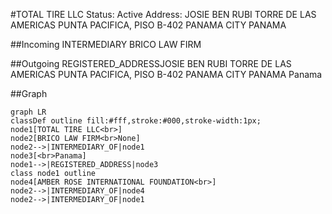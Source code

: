 #TOTAL TIRE LLC
Status: Active
Address: JOSIE BEN RUBI TORRE DE LAS AMERICAS PUNTA PACIFICA, PISO B-402 PANAMA CITY PANAMA

##Incoming
INTERMEDIARY
BRICO LAW FIRM


##Outgoing
REGISTERED_ADDRESSJOSIE BEN RUBI TORRE DE LAS AMERICAS PUNTA PACIFICA, PISO B-402 PANAMA CITY PANAMA
Panama


##Graph
```mermaid
graph LR
classDef outline fill:#fff,stroke:#000,stroke-width:1px;
node1[TOTAL TIRE LLC<br>]
node2[BRICO LAW FIRM<br>None]
node2-->|INTERMEDIARY_OF|node1
node3[<br>Panama]
node1-->|REGISTERED_ADDRESS|node3
class node1 outline
node4[AMBER ROSE INTERNATIONAL FOUNDATION<br>]
node2-->|INTERMEDIARY_OF|node4
node2-->|INTERMEDIARY_OF|node1
```